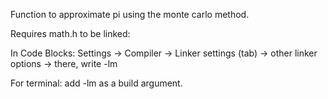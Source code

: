 Function to approximate pi using the monte carlo method.

Requires math.h to be linked:

In Code Blocks:
Settings -> Compiler -> Linker settings (tab) -> other linker options ->
there, write -lm

For terminal:
add -lm as a build argument.  
